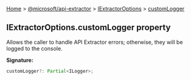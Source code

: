 [Home](./index) &gt; [@microsoft/api-extractor](./api-extractor.md) &gt; [IExtractorOptions](./api-extractor.iextractoroptions.md) &gt; [customLogger](./api-extractor.iextractoroptions.customlogger.md)

## IExtractorOptions.customLogger property

Allows the caller to handle API Extractor errors; otherwise, they will be logged to the console.

<b>Signature:</b>

```typescript
customLogger?: Partial<ILogger>;
```
